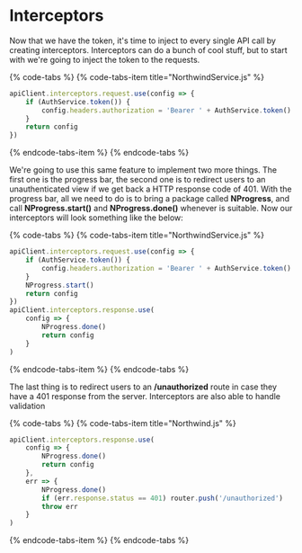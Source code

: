 # Interceptors

Now that we have the token, it's time to inject to every single API call by creating interceptors. Interceptors can do a bunch of cool stuff, but to start with we're going to inject the token to the requests.

{% code-tabs %}
{% code-tabs-item title="NorthwindService.js" %}
```javascript
apiClient.interceptors.request.use(config => {
    if (AuthService.token()) {
        config.headers.authorization = 'Bearer ' + AuthService.token()
    }
    return config
})
```
{% endcode-tabs-item %}
{% endcode-tabs %}

We're going to use this same feature to implement two more things. The first one is the progress bar, the second one is to redirect users to an unauthenticated view if we get back a HTTP response code of 401. With the progress bar, all we need to do is to bring a package called **NProgress**, and call **NProgress.start\(\)** and **NProgress.done\(\)** whenever is suitable. Now our interceptors will look something like the below:

{% code-tabs %}
{% code-tabs-item title="NorthwindService.js" %}
```javascript
apiClient.interceptors.request.use(config => {
    if (AuthService.token()) {
        config.headers.authorization = 'Bearer ' + AuthService.token()
    }
    NProgress.start()
    return config
})
apiClient.interceptors.response.use(
    config => {
        NProgress.done()
        return config
    }
)
```
{% endcode-tabs-item %}
{% endcode-tabs %}

The last thing is to redirect users to an **/unauthorized** route in case they have a 401 response from the server. Interceptors are also able to handle validation

{% code-tabs %}
{% code-tabs-item title="Northwind.js" %}
```javascript
apiClient.interceptors.response.use(
    config => {
        NProgress.done()
        return config
    },
    err => {
        NProgress.done()
        if (err.response.status == 401) router.push('/unauthorized')
        throw err
    }
)
```
{% endcode-tabs-item %}
{% endcode-tabs %}

